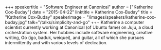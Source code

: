 +++
speakertitle = "Software Engineer at Canonical"
author = ["Katherine Cox-Buday"]
date = "2015-04-22"
linktitle = Katherine Cox-Buday"
title = "Katherine Cox-Buday"
speakerimage = "/images/speakers/katherine-cox-buday.jpg"
talk="/talks/simplicity-and-go"
+++
Katherine a computer scientist currently working at Canonical (of Ubuntu fame) on Juju, a cloud orchestration system. Her hobbies include software engineering, creative writing, Go (igo, baduk, weiquei), and guitar, all of which she pursues intermittently and with various levels of dedication.
